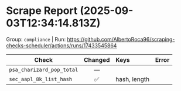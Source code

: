 # Scrape Report (2025-09-03T12:34:14.813Z)

Group: `compliance`  |  Run: https://github.com/AlbertoRoca96/scraping-checks-scheduler/actions/runs/17433545864

| Check | Changed | Keys | Error |
|---|:---:|:--|:--|
| `psa_charizard_pop_total` | — |  |  |
| `sec_aapl_8k_list_hash` | ✅ | hash, length |  |

